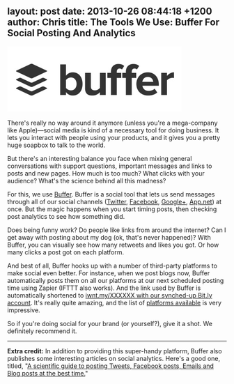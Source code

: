 layout: post
date: 2013-10-26 08:44:18 +1200
author: Chris
title: The Tools We Use: Buffer For Social Posting And Analytics
----

![logo-dark.jpg](/media/2013-10-26-logo-dark.jpg)

<!-- excerpt -->

There's really no way around it anymore (unless you're a mega-company like Apple)—social media is kind of a necessary tool for doing business. It lets you interact with people using your products, and it gives you a pretty huge soapbox to talk to the world. 

But there's an interesting balance you face when mixing general conversations with support questions, important messages and links to posts and new pages. How much is too much? What clicks with your audience? What's the science behind all this madness?

<!-- /excerpt -->

For this, we use [Buffer](https://bufferapp.com/). Buffer is a social tool that lets us send messages through all of our social channels ([Twitter](https://twitter.com/iwantmyname), [Facebook](https://www.facebook.com/iwantmyname), [Google+](https://plus.google.com/112962523733159717427/posts), [App.net](https://alpha.app.net/iwantmyname)) at once. But the magic happens when you start timing posts, then checking post analytics to see how something did. 

Does being funny work? Do people like links from around the internet? Can I get away with posting about my dog (ok, that's never happened)? With Buffer, you can visually see how many retweets and likes you got. Or how many clicks a post got on each platform.

And best of all, Buffer hooks up with a number of third-party platforms to make social even better. For instance, when we post blogs now, Buffer automatically posts them on all our platforms at our next scheduled posting time using Zapier (IFTTT also works). And the link used by Buffer is automatically shortened to [iwnt.my/XXXXXX with our synched-up Bit.ly account](https://iwantmyname.com/blog/2013/10/the-tools-we-use-bitly-for-link-shortening.html). It's really quite amazing, and the list of [platforms available](https://bufferapp.com/extras) is very impressive. 

So if you're doing social for your brand (or yourself?), give it a shot. We definitely recommend it.

***

**Extra credit:** In addition to providing this super-handy platform, Buffer also publishes some interesting articles on social analytics. Here's a good one, titled, "[A scientific guide to posting Tweets, Facebook posts, Emails and Blog posts at the best time.](http://blog.bufferapp.com/best-time-to-tweet-post-to-facebook-send-emails-publish-blogposts)"

